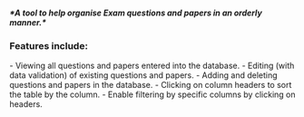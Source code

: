<h5>*A tool to help organise Exam questions and papers in an orderly manner.*</h5>

<h3>Features include:</h3>
- Viewing all questions and papers entered into the database.
- Editing (with data validation) of existing questions and papers.
- Adding and deleting questions and papers in the database.
- Clicking on column headers to sort the table by the column.
- Enable filtering by specific columns by clicking on headers.
